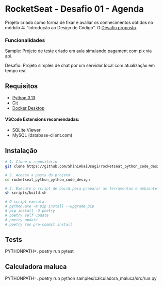 # RocketSeat - Desafio 01 - Agenda

Projeto criado como forma de fixar e avaliar os conhecimentos obtidos no módulo 4: "Introdução ao Design de Código".
O [Desafio proposto](Desafio04.txt).

### Funcionalidades

Sample: Projeto de teste criado em aula simulando pagament com pix via api.

Desafio: Projeto simples de chat por um servidor local com atualização em tempo real.

## Requisitos

- [Python 3.13](https://www.python.org/downloads/)
- [Git](https://git-scm.com/downloads)
- [Docker Desktop](https://docs.docker.com/desktop/)

#### VSCode Extensions recomendadas:
- SQLite Viewer
- MySQL (database-client.com)

## Instalação

```bash
# 1. Clone o repositório
git clone https://github.com/ShiniAkaiUsagi/rocketseat_python_code_design.git

# 2. Acesse a pasta do projeto
cd rocketseat_python_python_code_design

# 3. Execute o script de build para preparar as ferramentas e ambiente
sh scripts/build.sh

# O script executa:
# python.exe -m pip install --upgrade pip
# pip install -U poetry
# poetry self update
# poetry update
# poetry run pre-commit install

```
## Tests
PYTHONPATH=. poetry run pytest


## Calculadora maluca
PYTHONPATH=. poetry run python samples/calculadora_maluca/src/run.py

